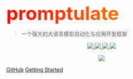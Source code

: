 <!-- _coverpage.md -->

<style>
.title {
    font-weight: bold;
    font-size: 50px;
    background-size: 400% 400%;
    background-image: linear-gradient(to right, #ff0000, #ff8000, #d83b01, #000000, #00d0ff, #9000ff,#ff008c);
    -webkit-background-clip: text;
    animation: text-color-gradient 10s ease infinite;
    color: transparent;
}
@keyframes text-color-gradient {
  0%{background-position:0% 50%}
  50%{background-position:100% 50%}
  100%{background-position:0% 50%}
}
</style>


<div class="title">promptulate</div>

> 一个强大的大语言模型自动化与应用开发框架


<p align="center">
    <a target="_blank" href="">
        <img src="https://img.shields.io/badge/License-Apache%202.0-blue.svg?label=license" />
    </a>
    <a target="_blank" href=''>
        <img src="https://img.shields.io/github/release/Undertone0809/promptulate/all.svg?style=flat-square"/>
    </a>
    <a target="_blank" href=''>
        <img src="https://bestpractices.coreinfrastructure.org/projects/3018/badge"/>
   </a>
    <a target="_blank" href=''>
        <img src="https://static.pepy.tech/personalized-badge/cushy-storage?period=month&units=international_system&left_color=grey&right_color=blue&left_text=Downloads/Week"/>
   </a>
</p>



<p align="center">
  <img src="https://zeeland-bucket.oss-cn-beijing.aliyuncs.com/images/promptulate_logo_new.png"/>
</p>



[GitHub](https://github.com/Undertone0809/cushy-storage)
[Getting Started](/README.md)
